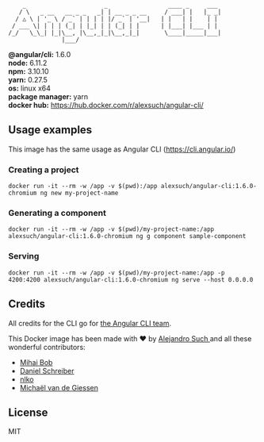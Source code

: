```
    _                      _                 ____ _     ___
   / \   _ __   __ _ _   _| | __ _ _ __     / ___| |   |_ _|
  / △ \ | '_ \ / _` | | | | |/ _` | '__|   | |   | |    | |
 / ___ \| | | | (_| | |_| | | (_| | |      | |___| |___ | |
/_/   \_\_| |_|\__, |\__,_|_|\__,_|_|       \____|_____|___|
               |___/
```

**@angular/cli:** 1.6.0<br/>
**node:** 6.11.2<br/>
**npm:** 3.10.10<br/>
**yarn:** 0.27.5<br/>
**os:** linux x64<br/>
**package manager:** yarn<br/>
**docker hub:** https://hub.docker.com/r/alexsuch/angular-cli/

## Usage examples

This image has the same usage as Angular CLI (https://cli.angular.io/)

### Creating a project

```
docker run -it --rm -w /app -v $(pwd):/app alexsuch/angular-cli:1.6.0-chromium ng new my-project-name
```

### Generating a component

```
docker run -it --rm -w /app -v $(pwd)/my-project-name:/app alexsuch/angular-cli:1.6.0-chromium ng g component sample-component
```

### Serving

```
docker run -it --rm -w /app -v $(pwd)/my-project-name:/app -p 4200:4200 alexsuch/angular-cli:1.6.0-chromium ng serve --host 0.0.0.0
```

## Credits

All credits for the CLI go for [the Angular CLI team](https://github.com/angular/angular-cli).

This Docker image has been made with ❤️ by [Alejandro Such ](https://twitter.com/alejandro_such) and all these wonderful contributors:

 - [Mihai Bob](https://github.com/Mihai-B)
 - [Daniel Schreiber](https://github.com/daniel-sc)
 - [nlko](https://github.com/nlko)
 - [Michaël van de Giessen](https://github.com/tubbynl)

## License

MIT
 
